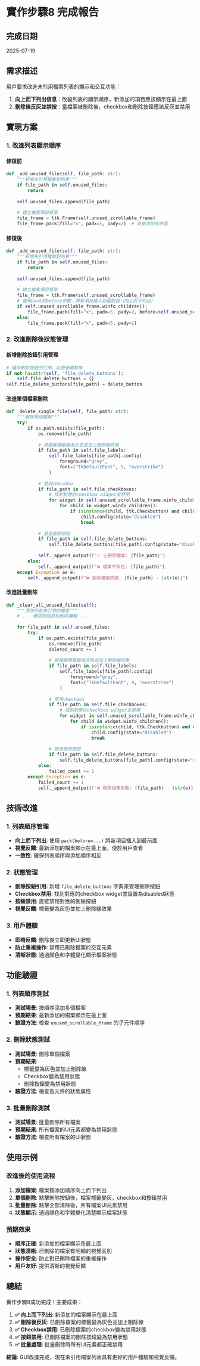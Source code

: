 # 實作步驟8 完成報告

## 完成日期
2025-07-19

## 需求描述

用戶要求改進未引用檔案列表的顯示和交互功能：

1. **向上而下列出信息**：改變列表的顯示順序，新添加的項目應該顯示在最上面
2. **刪除後反灰並禁按**：當檔案被刪除後，checkbox和刪除按鈕應該反灰並禁用

## 實現方案

### 1. 改進列表顯示順序

#### 修復前
```python
def _add_unused_file(self, file_path: str):
    """新增未引用檔案到列表"""
    if file_path in self.unused_files:
        return
    
    self.unused_files.append(file_path)
    
    # 建立檔案項目框架
    file_frame = ttk.Frame(self.unused_scrollable_frame)
    file_frame.pack(fill="x", padx=5, pady=2)  # 直接添加到末尾
```

#### 修復後
```python
def _add_unused_file(self, file_path: str):
    """新增未引用檔案到列表"""
    if file_path in self.unused_files:
        return
    
    self.unused_files.append(file_path)
    
    # 建立檔案項目框架
    file_frame = ttk.Frame(self.unused_scrollable_frame)
    # 使用pack的before參數，將新項目插入到最前面（向上而下列出）
    if self.unused_scrollable_frame.winfo_children():
        file_frame.pack(fill="x", padx=5, pady=2, before=self.unused_scrollable_frame.winfo_children()[0])
    else:
        file_frame.pack(fill="x", padx=5, pady=2)
```

### 2. 改進刪除後狀態管理

#### 新增刪除按鈕引用管理
```python
# 儲存刪除按鈕的引用，以便後續禁用
if not hasattr(self, 'file_delete_buttons'):
    self.file_delete_buttons = {}
self.file_delete_buttons[file_path] = delete_button
```

#### 改進單個檔案刪除
```python
def _delete_single_file(self, file_path: str):
    """刪除單個檔案"""
    try:
        if os.path.exists(file_path):
            os.remove(file_path)
            
            # 將檔案標籤變為灰色並加上刪除線效果
            if file_path in self.file_labels:
                self.file_labels[file_path].config(
                    foreground="gray",
                    font=("TkDefaultFont", 9, "overstrike")
                )
            
            # 禁用checkbox
            if file_path in self.file_checkboxes:
                # 找到對應的checkbox widget並禁用
                for widget in self.unused_scrollable_frame.winfo_children():
                    for child in widget.winfo_children():
                        if isinstance(child, ttk.Checkbutton) and child.cget("variable") == str(self.file_checkboxes[file_path]):
                            child.config(state="disabled")
                            break
            
            # 禁用刪除按鈕
            if file_path in self.file_delete_buttons:
                self.file_delete_buttons[file_path].config(state="disabled")
            
            self._append_output(f"✅ 已刪除檔案: {file_path}")
        else:
            self._append_output(f"❌ 檔案不存在: {file_path}")
    except Exception as e:
        self._append_output(f"❌ 刪除檔案失敗: {file_path} - {str(e)}")
```

#### 改進批量刪除
```python
def _clear_all_unused_files(self):
    """清除所有未引用的檔案"""
    # ... 確認對話框和刪除邏輯 ...
    
    for file_path in self.unused_files:
        try:
            if os.path.exists(file_path):
                os.remove(file_path)
                deleted_count += 1
                
                # 將檔案標籤變為灰色並加上刪除線效果
                if file_path in self.file_labels:
                    self.file_labels[file_path].config(
                        foreground="gray",
                        font=("TkDefaultFont", 9, "overstrike")
                    )
                
                # 禁用checkbox
                if file_path in self.file_checkboxes:
                    # 找到對應的checkbox widget並禁用
                    for widget in self.unused_scrollable_frame.winfo_children():
                        for child in widget.winfo_children():
                            if isinstance(child, ttk.Checkbutton) and child.cget("variable") == str(self.file_checkboxes[file_path]):
                                child.config(state="disabled")
                                break
                
                # 禁用刪除按鈕
                if file_path in self.file_delete_buttons:
                    self.file_delete_buttons[file_path].config(state="disabled")
            else:
                failed_count += 1
        except Exception as e:
            failed_count += 1
            self._append_output(f"❌ 刪除檔案失敗: {file_path} - {str(e)}")
```

## 技術改進

### 1. 列表順序管理
- **向上而下列出**: 使用 `pack(before=...)` 將新項目插入到最前面
- **視覺反饋**: 最新添加的檔案顯示在最上面，便於用戶查看
- **一致性**: 確保列表順序與添加順序相反

### 2. 狀態管理
- **刪除按鈕引用**: 新增 `file_delete_buttons` 字典來管理刪除按鈕
- **Checkbox禁用**: 找到對應的checkbox widget並設置為disabled狀態
- **按鈕禁用**: 直接禁用對應的刪除按鈕
- **視覺反饋**: 標籤變為灰色並加上刪除線效果

### 3. 用戶體驗
- **即時反饋**: 刪除後立即更新UI狀態
- **防止重複操作**: 禁用已刪除檔案的交互元素
- **清晰狀態**: 通過顏色和字體變化顯示檔案狀態

## 功能驗證

### 1. 列表順序測試
- **測試場景**: 按順序添加多個檔案
- **預期結果**: 最新添加的檔案顯示在最上面
- **驗證方法**: 檢查 `unused_scrollable_frame` 的子元件順序

### 2. 刪除狀態測試
- **測試場景**: 刪除單個檔案
- **預期結果**: 
  - 標籤變為灰色並加上刪除線
  - Checkbox變為禁用狀態
  - 刪除按鈕變為禁用狀態
- **驗證方法**: 檢查各元件的狀態屬性

### 3. 批量刪除測試
- **測試場景**: 批量刪除所有檔案
- **預期結果**: 所有檔案的UI元素都變為禁用狀態
- **驗證方法**: 檢查所有檔案的UI狀態

## 使用示例

### 改進後的使用流程
1. **添加檔案**: 檔案按添加順序向上而下列出
2. **單個刪除**: 點擊刪除按鈕後，檔案標籤變灰，checkbox和按鈕禁用
3. **批量刪除**: 點擊全部清除後，所有檔案UI元素禁用
4. **狀態顯示**: 通過顏色和字體變化清楚顯示檔案狀態

### 預期效果
- **順序正確**: 新添加的檔案顯示在最上面
- **狀態清晰**: 已刪除的檔案有明顯的視覺區別
- **操作安全**: 防止對已刪除檔案的重複操作
- **用戶友好**: 提供清晰的視覺反饋

## 總結

實作步驟8成功完成！主要成果：

1. **✅ 向上而下列出**: 新添加的檔案顯示在最上面
2. **✅ 刪除後反灰**: 已刪除檔案的標籤變為灰色並加上刪除線
3. **✅ Checkbox禁用**: 已刪除檔案的checkbox變為禁用狀態
4. **✅ 按鈕禁用**: 已刪除檔案的刪除按鈕變為禁用狀態
5. **✅ 批量處理**: 批量刪除時所有UI元素都正確禁用

**結論**: GUI改進完成，現在未引用檔案列表具有更好的用戶體驗和視覺反饋。 